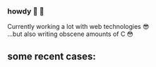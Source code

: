 ### howdy 👋 🤠

Currently working a lot with web technologies 😎  
...but also writing obscene amounts of C 😳

## some recent cases:
